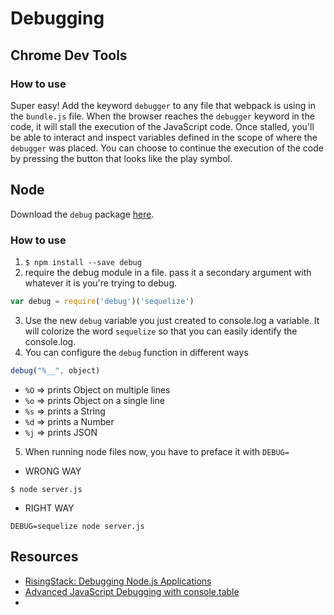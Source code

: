 # Debugging

## Chrome Dev Tools
### How to use
Super easy! Add the keyword `debugger` to any file that webpack is using in the `bundle.js` file. When the browser reaches the `debugger` keyword in the code, it will stall the execution of the JavaScript code. Once stalled, you'll be able to interact and inspect variables defined in the scope of where the `debugger` was placed. You can choose to continue the execution of the code by pressing the button that looks like the play symbol.

## Node
Download the `debug` package [here](https://www.npmjs.com/package/debug).<br/>

### How to use
1. `$ npm install --save debug`
2. require the debug module in a file. pass it a secondary argument with whatever it is you're trying to debug.
```js
var debug = require('debug')('sequelize')
```
3. Use the new `debug` variable you just created to console.log a variable. It will colorize the word `sequelize` so that you can easily identify the console.log.
4. You can configure the `debug` function in different ways
```js
debug("%__", object)
```
* `%O` => prints Object on multiple lines
* `%o` => prints Object on a single line
* `%s` => prints a String
* `%d` => prints a Number
* `%j` => prints JSON
5. When running node files now, you have to preface it with `DEBUG=`
* WRONG WAY
```
$ node server.js
```
* RIGHT WAY
```
DEBUG=sequelize node server.js
```

## Resources
* [RisingStack: Debugging Node.js Applications](https://blog.risingstack.com/node-hero-node-js-debugging-tutorial/)
* [Advanced JavaScript Debugging with console.table](https://blog.mariusschulz.com/2013/11/13/advanced-javascript-debugging-with-consoletable)
*
